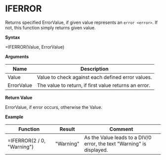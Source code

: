 # IFERROR

Returns specified ErrorValue, if given value represents an
`error <error>`. If not, this function simply returns given value.

**Syntax**

=IFERROR(Value, ErrorValue)

**Arguments**

| Name       | Description                                           |
|------------|-------------------------------------------------------|
| Value      | Value to check against each defined error values.     |
| ErrorValue | The value to return, if first value returns an error. |

**Return Value**

ErrorValue, if error occurs, otherwise the Value.

**Example**

| Function                   | Result    | Comment                                                               |
|----------------------------|-----------|-----------------------------------------------------------------------|
| =IFERROR(2 / 0, "Warning") | "Warning" | As the Value leads to a DIV/0 error, the text "Warning" is displayed. |
